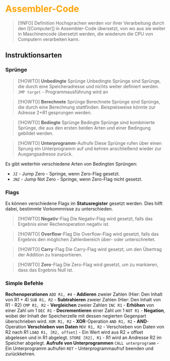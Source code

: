 # <font color = "orange">Assembler-Code</font>
>[!INFO] Definition
>Hochsprachen werden vor ihrer Verarbeitung durch den [[Computer]] in Assembler-Code übersetzt, von wo aus sie weiter in Maschinencode übersetzt werden, die wiederum die CPU von Computern verarbeiten kann.

## Instruktionsarten
### Sprünge
>[!HOWTO] **Unbedingte** Sprünge
>Unbedingte Sprünge sind Sprünge, die durch eine Speicheradresse und nichts weiter definiert werden.
>`JMP target` - Programmausführung wird an 

>[!HOWTO] **Berechnete** Sprünge
>Berechnete Sprünge sind Sprünge, die durch eine Berechnung stattfinden. Beispielsweise könnte zur Adresse 2+*R1* gesprungen werden.

>[!HOWTO] **Bedingte** Sprünge
>Bedingte Sprünge sind kombinierte Sprünge, die aus den ersten beiden Arten und einer Bedingung gebildet werden.

>[!HOWTO] **Unterprogramm**-Aufrufe
>Diese Sprünge rufen über einen Sprung ein Unterprogramm auf und kehren anschließend wieder zur Ausgangsadresse zurück.

Es gibt weiterhin verschiedene Arten von Bedingten Sprüngen:
- `JZ` - Jump Zero - Springe, wenn Zero-Flag gesetzt.
- `JNZ` - Jump Not Zero - Springe, wenn Zero-Flag nicht gesetzt.
### Flags
Es können verschiedene Flags im **Statusregister** gesetzt werden. Dies hilft dabei, bestimmte Vorkommnisse zu unterschieden.
>[!HOWTO] **Negativ**-Flag
>Die Negativ-Flag wird gesetzt, falls das Ergebnis einer Rechenoperation negativ ist.

>[!HOWTO] **Overflow**-Flag
>Die Overflow-Flag wird gesetzt, falls das Ergebnis den möglichen Zahlenbereich über- oder unterschreitet.

>[!HOWTO] **Carry**-Flag
>Die Carry-Flag wird gesetzt, um den Übertrag der Addition zu transportieren.

>[!HOWTO] **Zero**-Flag
>Die Zero-Flag wird gesetzt, um zu markieren, dass das Ergebnis Null ist.

### Simple Befehle
**Rechenoperationen**
`ADD R1, #4` - **Addieren** zweier Zahlen (Hier: Den Inhalt von R1 + 4)
`SUB R1, R2` -  **Subtrahieren** zweier Zahlen (Hier: Den Inhalt von R1 - R2)
`CMP R1, R2` - **Vergleichen** zweier Zahlen
`INC R1` - **Erhöhen** von einer Zahl um 1
`DEC R1` - **Decrementieren** einer Zahl um 1
`NOT R1` - **Negation**, wobei der Inhalt der Speicherzelle mit dessen negierten Gegenpart überschrieben wird.
`XOR R1, R2` - **XOR**-Operation
`AND R1, R2` - **AND**-Operation
**Verschieben von Daten**
`MOV R1, R2` - Verschieben von Daten von R2 nach R1
`LOAD R1, [R2, offset]` - Ein Wert wird aus R2 + offset abgelesen und in R1 abgelegt.
`STORE [R2], R1` - R1 wird an Andresse R2 im Speicher abgelegt.
**Aufrufe von Unterprogrammen**
`CALL unterprogramm` - Ein Unterprogramm aufrufen
`RET` - Unterprogrammaufruf beenden und zurückkehren.

